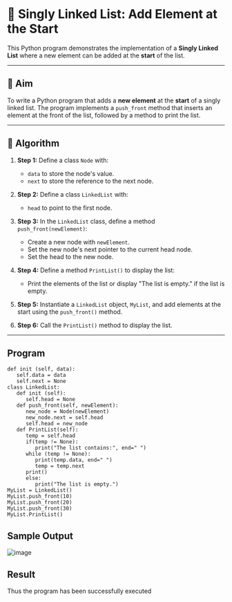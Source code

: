 # 📝 Singly Linked List: Add Element at the Start

This Python program demonstrates the implementation of a **Singly Linked List** where a new element can be added at the **start** of the list.

---

## 🎯 Aim

To write a Python program that adds a **new element** at the **start** of a singly linked list. The program implements a `push_front` method that inserts an element at the front of the list, followed by a method to print the list.

---

## 🧠 Algorithm

1. **Step 1:** Define a class `Node` with:
   - `data` to store the node's value.
   - `next` to store the reference to the next node.
   
2. **Step 2:** Define a class `LinkedList` with:
   - `head` to point to the first node.
   
3. **Step 3:** In the `LinkedList` class, define a method `push_front(newElement)`:
   - Create a new node with `newElement`.
   - Set the new node's next pointer to the current head node.
   - Set the head to the new node.

4. **Step 4:** Define a method `PrintList()` to display the list:
   - Print the elements of the list or display "The list is empty." if the list is empty.

5. **Step 5:** Instantiate a `LinkedList` object, `MyList`, and add elements at the start using the `push_front()` method.

6. **Step 6:** Call the `PrintList()` method to display the list.

---

## Program
```
def init (self, data): 
   self.data = data 
   self.next = None
class LinkedList:
   def init (self):
      self.head = None
   def push_front(self, newElement): 
      new_node = Node(newElement) 
      new_node.next = self.head 
      self.head = new_node
   def PrintList(self):
      temp = self.head 
      if(temp != None):
         print("The list contains:", end=" ") 
      while (temp != None): 
         print(temp.data, end=" ")
         temp = temp.next 
      print()
      else:
         print("The list is empty.")
MyList = LinkedList()
MyList.push_front(10) 
MyList.push_front(20) 
MyList.push_front(30) 
MyList.PrintList()
```
## Sample Output
![image](https://github.com/user-attachments/assets/99bb3fbc-1a1a-4fe5-aff7-144cd4ea8bc4)

## Result
Thus the program has been successfully executed
